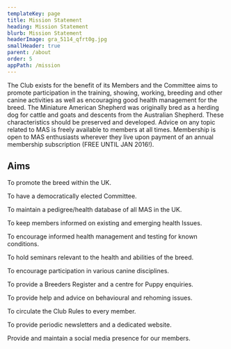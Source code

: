```yaml
---
templateKey: page
title: Mission Statement
heading: Mission Statement
blurb: Mission Statement
headerImage: gra_5114_qfrt0g.jpg
smallHeader: true
parent: /about
order: 5
appPath: /mission
---
```


The Club exists for the benefit of its Members and the Committee aims to promote participation in the training, showing, working, breeding and other canine activities as well as encouraging good health management for the breed. The Miniature American Shepherd was originally bred as a herding dog for cattle and goats and descents from the Australian Shepherd. These characteristics should be preserved and developed. Advice on any topic related to MAS is freely available to members at all times. Membership is open to MAS enthusiasts wherever they live upon payment of an annual membership subscription (FREE UNTIL JAN 2016!).

## Aims

To promote the breed within the UK.

To have a democratically elected Committee.

To maintain a pedigree/health database of all MAS in the UK.

To keep members informed on existing and emerging health Issues.

To encourage informed health management and testing for known conditions.

To hold seminars relevant to the health and abilities of the breed.

To encourage participation in various canine disciplines.

To provide a Breeders Register and a centre for Puppy enquiries.

To provide help and advice on behavioural and rehoming issues.

To circulate the Club Rules to every member.

To provide periodic newsletters and a dedicated website.

Provide and maintain a social media presence for our members.

